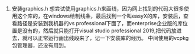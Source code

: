 1. 安装graphics.h
想尝试使用graphics.h来画线，因为网上找到的代码大很多使用这个库的，在windows绘制线条，最后找到一个叫easyX的库，安装后，查看路径是安装到我机器的vs professional下面了，而enterprise企业版的库位置是没有的，然后就只能打开visual studio professional 2019,把代码放进去，就可以正常运行画出线段来了，记一下安装库的经历。 中间使用的vcpkg包管理器，还没有用到。
